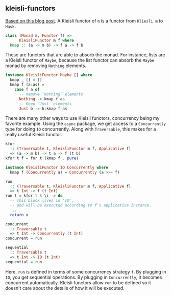kleisli-functors
---

[Based on this blog post](https://elvishjerricco.github.io/2016/10/12/kleisli-functors.html). A
Kleisli functor of `m` is a functor from `Kliesli m` to `Hask`.

```haskell
class (Monad m, Functor f) =>
	  KleisliFunctor m f where
  kmap :: (a -> m b) -> f a -> f b
```

These are functors that are able to absorb the monad. For instance,
lists are a Kleisli functor of `Maybe`, because the list functor can
absorb the `Maybe` monad by removing `Nothing` elements.

```haskell
instance KleisliFunctor Maybe [] where
  kmap _ [] = []
  kmap f (a:as) =
    case f a of
	  -- Remove `Nothing` elements
	  Nothing -> kmap f as
	  -- Keep `Just` elements
	  Just b -> b:kmap f as
```

There are many other ways to use Kleisli functors, concurrency being
my favorite example. Using the `async` package, we get access to a
`Concurrently` type for doing `IO` concurrently. Along with
`Traversable`, this makes for a really useful Kleisli functor.

```haskell
kfor
  :: (Traversable t, KleisliFunctor m f, Applicative f)
  => (a -> m b) -> t a -> f (t b)
kfor t f = for t (kmap f . pure)

instance KleisliFunctor IO Concurrently where
  kmap f (Concurrently a) = Concurrently (a >>= f)

run
  :: (Traversable t, KleisliFunctor m f, Applicative f)
  => t Int -> f (t Int)
run t = kfor t $ \i -> do
  -- This block lives in 'IO',
  -- and will be executed according to f's applicative instance.
  ...
  return x

concurrent
  :: Traversable t
  => t Int -> Concurrently (t Int)
concurrent = run

sequential
  :: Traversable t
  => t Int -> IO (t Int)
sequential = run
```

Here, `run` is defined in terms of some concurrency strategy `f`. By
plugging in `IO`, you get sequential operations. By plugging in
`Concurrently`, it becomes concurrent automatically. Kleisli functors
allow `run` to be defined so it doesn't care about the details of how
it will be executed.
